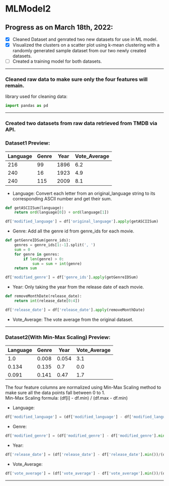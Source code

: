 # MLModel2

## Progress as on March 18th, 2022:
- [x] Cleaned Dataset and genrated two new datasets for use in ML model.   
- [x] Visualized the clusters on a scatter plot using k-mean clustering with a randomly generated sample dataset from our two newly created datasets.   
- [ ] Created a training model for both datasets.    

-----
### Cleaned raw data to make sure only the four features will remain.
library used for cleaning data: 
```python
import pandas as pd
```

-----
### Created two datasets from raw data retrieved from TMDB via API.

### Dataset1 Preview:
Language | Genre | Year | Vote_Average
---------|-------|------|--------------
216      |   99  | 1896 |    6.2       
240      |   16  | 1923 |    4.9       
240      |   115 | 2009 |    8.1       

* Language: Convert each letter from an original_language string to its corresponding ASCII number and get their sum.
```python
def getASCIISum(language):
	return ord(language[0]) + ord(language[1])

df['modified_language'] = df['original_language'].apply(getASCIISum)
```   
* Genre: Add all the genre id from genre_ids for each movie.
```python
def getGenreIDSum(genre_ids):
	genres = genre_ids[1:-1].split(', ')
	sum = 0
	for genre in genres:
		if len(genre) > 0:
			sum = sum + int(genre)
	return sum

df['modified_genre'] = df['genre_ids'].apply(getGenreIDSum)
```

* Year: Only taking the year from the release date of each movie.
```python
def removeMonthDate(release_date):
	return int(release_date[0:4])

df['release_date'] = df['release_date'].apply(removeMonthDate)
```

* Vote_Average: The vote average from the original dataset.   



-----
### Dataset2(With Min-Max Scaling) Preview:
Language | Genre | Year | Vote_Average
---------|-------|------|--------------
1.0      | 0.008 |0.054 |    3.1       
0.134    | 0.135 |0.7   |    0.0       
0.091    | 0.141 |0.47  |    1.7       

The four feature columns are normalized using Min-Max Scaling method to make sure all the data points fall between 0 to 1.   
Min-Max Scaling formula: (df[i] - df.min) / (df.max - df.min)
* Language: 
```python
df['modified_language'] = (df['modified_language'] - df['modified_language'].min())/(df['modified_language'].max() - df['modified_language'].min())
```

* Genre:
```python
df['modified_genre'] = (df['modified_genre'] - df['modified_genre'].min())/(df['modified_genre'].max() - df['modified_genre'].min())
```

* Year:
```python
df['release_date'] = (df['release_date'] - df['release_date'].min())/(df['release_date'].max() - df['release_date'].min())
```

* Vote_Average:
```python
df['vote_average'] = (df['vote_average'] - df['vote_average'].min())/(df['vote_average'].max() - df['vote_average'].min())
```
-----
